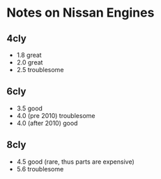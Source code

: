 # Notes on Nissan Engines

## 4cly
- 1.8 great
- 2.0 great
- 2.5 troublesome

## 6cly
- 3.5 good
- 4.0 (pre 2010) troublesome
- 4.0 (after 2010) good

## 8cly
- 4.5 good (rare, thus parts are expensive)
- 5.6 troublesome

